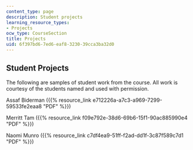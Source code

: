 ```yaml
---
content_type: page
description: Student projects
learning_resource_types:
- Projects
ocw_type: CourseSection
title: Projects
uid: 6f397bd6-7ed6-eaf8-3230-39cca3ba32d0
---
```


Student Projects
----------------

The following are samples of student work from the course. All work is courtesy of the students named and used with permission.

Assaf Biderman ({{% resource_link e712226a-a7c3-a969-7299-59533fe2eaa8 "PDF" %}})

Merritt Tam ({{% resource_link f09e792e-38d6-69b6-15f1-90ac885990e4 "PDF" %}})

Naomi Munro ({{% resource_link c7df4ea9-51ff-f2ad-dd1f-3c87f589c7d1 "PDF" %}})
